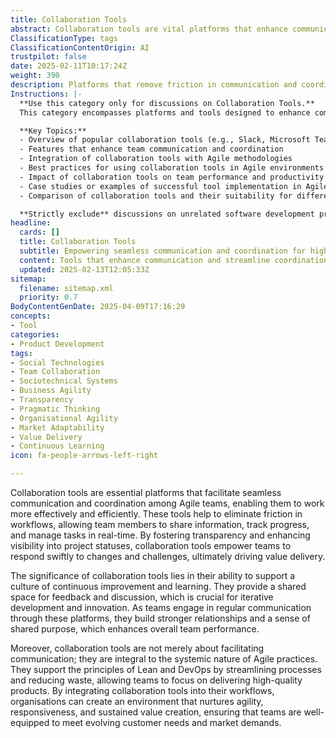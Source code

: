 ```yaml
---
title: Collaboration Tools
abstract: Collaboration tools are vital platforms that enhance communication and coordination among Agile teams, enabling improved effectiveness and efficiency in their workflows. Originating from the need to streamline processes in product development, these tools facilitate real-time information sharing, progress tracking, and task management, thereby reducing friction and fostering transparency. Their importance is underscored by their role in promoting a culture of continuous improvement and learning, as they provide a shared space for feedback and discussion essential for iterative development and innovation. Regular engagement through these tools strengthens team relationships and cultivates a sense of shared purpose, which in turn boosts overall performance. Furthermore, collaboration tools are integral to the systemic nature of Agile practices, aligning with Lean and DevOps principles by minimising waste and allowing teams to concentrate on delivering high-quality products. By embedding these tools into their workflows, organisations can foster an environment that supports agility and responsiveness, ensuring that teams are well-prepared to adapt to changing customer needs and market dynamics, ultimately driving sustained value creation.
ClassificationType: tags
ClassificationContentOrigin: AI
trustpilot: false
date: 2025-02-11T10:17:24Z
weight: 390
description: Platforms that remove friction in communication and coordination, supporting Agile teams.
Instructions: |-
  **Use this category only for discussions on Collaboration Tools.**  
  This category encompasses platforms and tools designed to enhance communication and coordination within Agile teams, thereby facilitating smoother workflows and collaboration. The focus is on tools that align with Agile principles and support team dynamics, ensuring that teams can effectively share information, manage tasks, and maintain transparency.

  **Key Topics:**
  - Overview of popular collaboration tools (e.g., Slack, Microsoft Teams, Trello, Jira)
  - Features that enhance team communication and coordination
  - Integration of collaboration tools with Agile methodologies
  - Best practices for using collaboration tools in Agile environments
  - Impact of collaboration tools on team performance and productivity
  - Case studies or examples of successful tool implementation in Agile teams
  - Comparison of collaboration tools and their suitability for different Agile frameworks (Scrum, Kanban, etc.)

  **Strictly exclude** discussions on unrelated software development practices, personal opinions on tools without evidence, or any content that does not directly relate to the enhancement of collaboration within Agile teams.
headline:
  cards: []
  title: Collaboration Tools
  subtitle: Empowering seamless communication and coordination for high-performing teams across various methodologies and frameworks.
  content: Tools that enhance communication and streamline coordination, enabling teams to adapt and respond effectively to changing demands. Posts should explore integration techniques, visual management, workflow optimisation, and the impact of these tools on team dynamics and performance in various project environments.
  updated: 2025-02-13T12:05:33Z
sitemap:
  filename: sitemap.xml
  priority: 0.7
BodyContentGenDate: 2025-04-09T17:16:29
concepts:
- Tool
categories:
- Product Development
tags:
- Social Technologies
- Team Collaboration
- Sociotechnical Systems
- Business Agility
- Transparency
- Pragmatic Thinking
- Organisational Agility
- Market Adaptability
- Value Delivery
- Continuous Learning
icon: fa-people-arrows-left-right

---
```

Collaboration tools are essential platforms that facilitate seamless communication and coordination among Agile teams, enabling them to work more effectively and efficiently. These tools help to eliminate friction in workflows, allowing team members to share information, track progress, and manage tasks in real-time. By fostering transparency and enhancing visibility into project statuses, collaboration tools empower teams to respond swiftly to changes and challenges, ultimately driving value delivery.

The significance of collaboration tools lies in their ability to support a culture of continuous improvement and learning. They provide a shared space for feedback and discussion, which is crucial for iterative development and innovation. As teams engage in regular communication through these platforms, they build stronger relationships and a sense of shared purpose, which enhances overall team performance.

Moreover, collaboration tools are not merely about facilitating communication; they are integral to the systemic nature of Agile practices. They support the principles of Lean and DevOps by streamlining processes and reducing waste, allowing teams to focus on delivering high-quality products. By integrating collaboration tools into their workflows, organisations can create an environment that nurtures agility, responsiveness, and sustained value creation, ensuring that teams are well-equipped to meet evolving customer needs and market demands.
